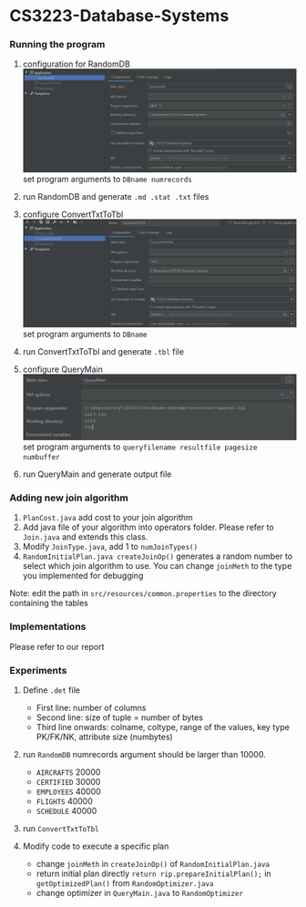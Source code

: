 # CS3223-Database-Systems

### Running the program
1. configuration for RandomDB
![RandomDB configuration](./imgs/randomdb.png)
set program arguments to `DBname numrecords`

2. run RandomDB and generate `.md .stat .txt` files

3. configure ConvertTxtToTbl 
![RandomDB configuration](./imgs/convertTxtToTbl.png)
set program arguments to `DBname`

4. run ConvertTxtToTbl and generate `.tbl` file

5. configure QueryMain
![RandomDB configuration](./imgs/queryMain.png)
set program arguments to `queryfilename resultfile pagesize numbuffer`

6. run QueryMain and generate output file

### Adding new join algorithm
1. `PlanCost.java` add cost to your join algorithm
2. Add java file of your algorithm into operators folder. Please refer to `Join.java` and extends this class.
3. Modify `JoinType.java`, add 1 to `numJoinTypes()` 
4. `RandomInitialPlan.java createJoinOp()` generates a random number to select which join algorithm to use. 
You can change `joinMeth` to the type you implemented for debugging

Note: edit the path in `src/resources/common.properties` to the directory containing the tables

### Implementations
Please refer to our report

### Experiments
1. Define `.det` file
    - First line: number of columns
    - Second line: size of tuple = number of bytes
    - Third line onwards: colname, coltype, range of the values, key type PK/FK/NK, attribute size (numbytes)

2. run `RandomDB` numrecords argument should be larger than 10000.
    - `AIRCRAFTS` 20000
    - `CERTIFIED` 30000
    - `EMPLOYEES` 40000
    - `FLIGHTS` 40000
    - `SCHEDULE` 40000

3. run `ConvertTxtToTbl`

4. Modify code to execute a specific plan
    - change `joinMeth` in `createJoinOp()` of `RandomInitialPlan.java`
    - return initial plan directly `return rip.prepareInitialPlan();` in `getOptimizedPlan()` from `RandomOptimizer.java`
    - change optimizer in `QueryMain.java` to `RandomOptimizer`